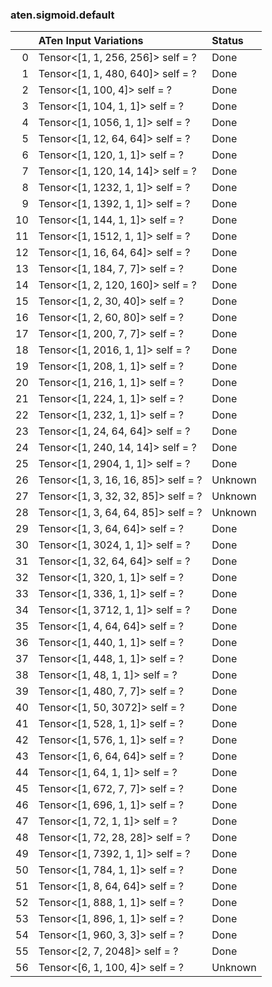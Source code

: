 ### aten.sigmoid.default
|    | ATen Input Variations               | Status   |
|---:|:------------------------------------|:---------|
|  0 | Tensor<[1, 1, 256, 256]> self = ?   | Done     |
|  1 | Tensor<[1, 1, 480, 640]> self = ?   | Done     |
|  2 | Tensor<[1, 100, 4]> self = ?        | Done     |
|  3 | Tensor<[1, 104, 1, 1]> self = ?     | Done     |
|  4 | Tensor<[1, 1056, 1, 1]> self = ?    | Done     |
|  5 | Tensor<[1, 12, 64, 64]> self = ?    | Done     |
|  6 | Tensor<[1, 120, 1, 1]> self = ?     | Done     |
|  7 | Tensor<[1, 120, 14, 14]> self = ?   | Done     |
|  8 | Tensor<[1, 1232, 1, 1]> self = ?    | Done     |
|  9 | Tensor<[1, 1392, 1, 1]> self = ?    | Done     |
| 10 | Tensor<[1, 144, 1, 1]> self = ?     | Done     |
| 11 | Tensor<[1, 1512, 1, 1]> self = ?    | Done     |
| 12 | Tensor<[1, 16, 64, 64]> self = ?    | Done     |
| 13 | Tensor<[1, 184, 7, 7]> self = ?     | Done     |
| 14 | Tensor<[1, 2, 120, 160]> self = ?   | Done     |
| 15 | Tensor<[1, 2, 30, 40]> self = ?     | Done     |
| 16 | Tensor<[1, 2, 60, 80]> self = ?     | Done     |
| 17 | Tensor<[1, 200, 7, 7]> self = ?     | Done     |
| 18 | Tensor<[1, 2016, 1, 1]> self = ?    | Done     |
| 19 | Tensor<[1, 208, 1, 1]> self = ?     | Done     |
| 20 | Tensor<[1, 216, 1, 1]> self = ?     | Done     |
| 21 | Tensor<[1, 224, 1, 1]> self = ?     | Done     |
| 22 | Tensor<[1, 232, 1, 1]> self = ?     | Done     |
| 23 | Tensor<[1, 24, 64, 64]> self = ?    | Done     |
| 24 | Tensor<[1, 240, 14, 14]> self = ?   | Done     |
| 25 | Tensor<[1, 2904, 1, 1]> self = ?    | Done     |
| 26 | Tensor<[1, 3, 16, 16, 85]> self = ? | Unknown  |
| 27 | Tensor<[1, 3, 32, 32, 85]> self = ? | Unknown  |
| 28 | Tensor<[1, 3, 64, 64, 85]> self = ? | Unknown  |
| 29 | Tensor<[1, 3, 64, 64]> self = ?     | Done     |
| 30 | Tensor<[1, 3024, 1, 1]> self = ?    | Done     |
| 31 | Tensor<[1, 32, 64, 64]> self = ?    | Done     |
| 32 | Tensor<[1, 320, 1, 1]> self = ?     | Done     |
| 33 | Tensor<[1, 336, 1, 1]> self = ?     | Done     |
| 34 | Tensor<[1, 3712, 1, 1]> self = ?    | Done     |
| 35 | Tensor<[1, 4, 64, 64]> self = ?     | Done     |
| 36 | Tensor<[1, 440, 1, 1]> self = ?     | Done     |
| 37 | Tensor<[1, 448, 1, 1]> self = ?     | Done     |
| 38 | Tensor<[1, 48, 1, 1]> self = ?      | Done     |
| 39 | Tensor<[1, 480, 7, 7]> self = ?     | Done     |
| 40 | Tensor<[1, 50, 3072]> self = ?      | Done     |
| 41 | Tensor<[1, 528, 1, 1]> self = ?     | Done     |
| 42 | Tensor<[1, 576, 1, 1]> self = ?     | Done     |
| 43 | Tensor<[1, 6, 64, 64]> self = ?     | Done     |
| 44 | Tensor<[1, 64, 1, 1]> self = ?      | Done     |
| 45 | Tensor<[1, 672, 7, 7]> self = ?     | Done     |
| 46 | Tensor<[1, 696, 1, 1]> self = ?     | Done     |
| 47 | Tensor<[1, 72, 1, 1]> self = ?      | Done     |
| 48 | Tensor<[1, 72, 28, 28]> self = ?    | Done     |
| 49 | Tensor<[1, 7392, 1, 1]> self = ?    | Done     |
| 50 | Tensor<[1, 784, 1, 1]> self = ?     | Done     |
| 51 | Tensor<[1, 8, 64, 64]> self = ?     | Done     |
| 52 | Tensor<[1, 888, 1, 1]> self = ?     | Done     |
| 53 | Tensor<[1, 896, 1, 1]> self = ?     | Done     |
| 54 | Tensor<[1, 960, 3, 3]> self = ?     | Done     |
| 55 | Tensor<[2, 7, 2048]> self = ?       | Done     |
| 56 | Tensor<[6, 1, 100, 4]> self = ?     | Unknown  |

